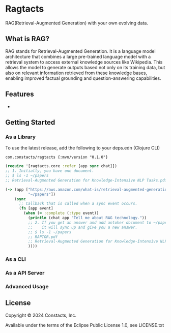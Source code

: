 # Ragtacts

RAG(Retrieval-Augmented Generation) with your own evolving data.

## What is RAG?

RAG stands for Retrieval-Augmented Generation. It is a language model architecture that combines 
a large pre-trained language model with a retrieval system to access external knowledge sources 
like Wikipedia. This allows the model to generate outputs based not only on its training data, 
but also on relevant information retrieved from these knowledge bases, enabling improved factual 
grounding and question-answering capabilities.

## Features

- 

## Getting Started 

### As a Library

To use the latest release, add the following to your deps.edn (Clojure CLI)

```
com.constacts/ragtacts {:mvn/version "0.1.0"}
```

```clojure
(require '[ragtacts.core :refer [app sync chat]])
;; 1. Initially, you have one document.
;; $ ls -1 ~/papers
;; Retrieval-Augmented Generation for Knowledge-Intensive NLP Tasks.pdf

(-> (app ["https://aws.amazon.com/what-is/retrieval-augmented-generation/"
          "~/papers"])
    (sync
      ;; Callback that is called when a sync event occurs.
      (fn [app event]
        (when (= :complete (:type event))
          (println (chat app "Tell me about RAG technology."))
          ;; 2. If you get an answer and add antoher document to ~/papers,
          ;;    it will sync up and give you a new answer.
          ;; $ ls -1 ~/papers
          ;; RAPTOR.pdf
          ;; Retrieval-Augmented Generation for Knowledge-Intensive NLP Tasks.pdf
          ))))
```

### As a CLI


### As a API Server

### Advanced Usage


## License

Copyright © 2024 Constacts, Inc.

Available under the terms of the Eclipse Public License 1.0, see LICENSE.txt